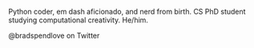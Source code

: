Python coder, em dash aficionado, and nerd from birth. CS PhD student studying computational creativity. He/him.

@bradspendlove on Twitter
